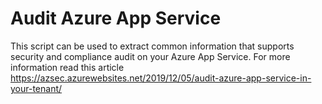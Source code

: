 # Audit Azure App Service

This script can be used to extract common information that supports security and compliance audit on your Azure App Service. 
For more information read this article https://azsec.azurewebsites.net/2019/12/05/audit-azure-app-service-in-your-tenant/